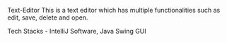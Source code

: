 Text-Editor
This is a text editor which has multiple functionalities such as edit, save, delete and open.

Tech Stacks - IntelliJ Software, Java Swing GUI
